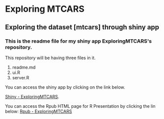 Exploring MTCARS
=======

Exploring the dataset [mtcars] through shiny app
-----------
 
### This is the readme file for my shiny app ExploringMTCARS's repository.
 
This repository will be having three files in it.

  1. readme.md
  2. ui.R
  3. server.R
 
You can access the shiny app by clicking on the link below.


[Shiny - ExploringMTCARS](https://spidy.shinyapps.io/ExploringMTCARS).


You can access the Rpub HTML page for R Presentation by clicking the lin below:
[Rpub - ExploringMTCARS](http://rpubs.com/manish341/ExploringMTCARS)
